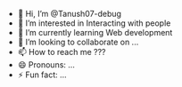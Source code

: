 - 👋 Hi, I’m @Tanush07-debug
- 👀 I’m interested in Interacting with people
- 🌱 I’m currently learning Web development
- 💞️ I’m looking to collaborate on ...
- 📫 How to reach me ??? 
- 😄 Pronouns: ...
- ⚡ Fun fact: ...

<!---
Tanush07-debug/Tanush07-debug is a ✨ special ✨ repository because its `README.md` (this file) appears on your GitHub profile.
You can click the Preview link to take a look at your changes.
--->
